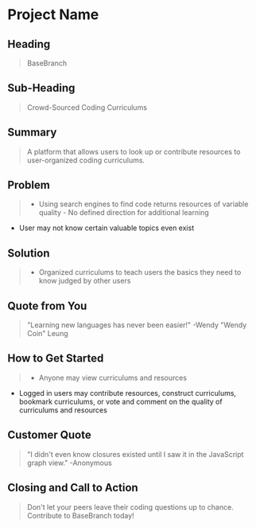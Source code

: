 # Project Name #

<!--
> This material was originally posted [here](http://www.quora.com/What-is-Amazons-approach-to-product-development-and-product-management). It is reproduced here for posterities sake.

There is an approach called "working backwards" that is widely used at Amazon. They work backwards from the customer, rather than starting with an idea for a product and trying to bolt customers onto it. While working backwards can be applied to any specific product decision, using this approach is especially important when developing new products or features.

For new initiatives a product manager typically starts by writing an internal press release announcing the finished product. The target audience for the press release is the new/updated product's customers, which can be retail customers or internal users of a tool or technology. Internal press releases are centered around the customer problem, how current solutions (internal or external) fail, and how the new product will blow away existing solutions.

If the benefits listed don't sound very interesting or exciting to customers, then perhaps they're not (and shouldn't be built). Instead, the product manager should keep iterating on the press release until they've come up with benefits that actually sound like benefits. Iterating on a press release is a lot less expensive than iterating on the product itself (and quicker!).

If the press release is more than a page and a half, it is probably too long. Keep it simple. 3-4 sentences for most paragraphs. Cut out the fat. Don't make it into a spec. You can accompany the press release with a FAQ that answers all of the other business or execution questions so the press release can stay focused on what the customer gets. My rule of thumb is that if the press release is hard to write, then the product is probably going to suck. Keep working at it until the outline for each paragraph flows.

Oh, and I also like to write press-releases in what I call "Oprah-speak" for mainstream consumer products. Imagine you're sitting on Oprah's couch and have just explained the product to her, and then you listen as she explains it to her audience. That's "Oprah-speak", not "Geek-speak".

Once the project moves into development, the press release can be used as a touchstone; a guiding light. The product team can ask themselves, "Are we building what is in the press release?" If they find they're spending time building things that aren't in the press release (overbuilding), they need to ask themselves why. This keeps product development focused on achieving the customer benefits and not building extraneous stuff that takes longer to build, takes resources to maintain, and doesn't provide real customer benefit (at least not enough to warrant inclusion in the press release).
 -->

## Heading ##
  > BaseBranch

## Sub-Heading ##
  > Crowd-Sourced Coding Curriculums

## Summary ##
  > A platform that allows users to look up or contribute resources to user-organized coding curriculums.

## Problem ##
  > - Using search engines to find code returns resources of variable quality
    - No defined direction for additional learning
  - User may not know certain valuable topics even exist

## Solution ##
  > - Organized curriculums to teach users the basics they need to know judged by other users

## Quote from You ##
  > "Learning new languages has never been easier!" -Wendy "Wendy Coin" Leung

## How to Get Started ##
  > - Anyone may view curriculums and resources
  - Logged in users may contribute resources, construct curriculums, bookmark curriculums, or vote and comment on the quality of curriculums and resources

## Customer Quote ##
  > "I didn't even know closures existed until I saw it in the JavaScript graph view." -Anonymous

## Closing and Call to Action ##
  > Don't let your peers leave their coding questions up to chance. Contribute to BaseBranch today!
